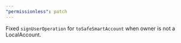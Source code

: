 ```yaml
---
"permissionless": patch
---
```


Fixed `signUserOperation` for `toSafeSmartAccount` when owner is not a LocalAccount.
